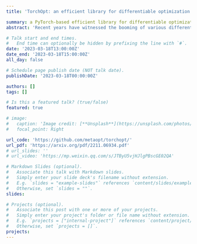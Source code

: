 ```yaml
---
title: 'TorchOpt: an efficient library for differentiable optimization'

summary: a PyTorch-based efficient library for differentiable optimization
abstract: 'Recent years have witnessed the booming of various differentiable optimization algorithms. These algorithms exhibit different execution patterns, and their execution needs massive computational resources that go beyond a single CPU and GPU. Existing differentiable optimization libraries, however, cannot support efficient algorithm development and multi-CPU/GPU execution, making the development of differentiable optimization algorithms often cumbersome and expensive. This paper introduces TorchOpt, a PyTorch-based efficient library for differentiable optimization. TorchOpt provides a unified and expressive differentiable optimization programming abstraction. This abstraction allows users to efficiently declare and analyze various differentiable optimization programs with explicit gradients, implicit gradients, and zero-order gradients. TorchOpt further provides a high-performance distributed execution runtime. This runtime can fully parallelize computation-intensive differentiation operations (e.g. tensor tree flattening) on CPUs / GPUs and automatically distribute computation to distributed devices. Experimental results show that TorchOpt achieves 5.2× training time speedup on an 8-GPU server.'

# Talk start and end times.
#   End time can optionally be hidden by prefixing the line with `#`.
date: '2023-03-18T13:00:00Z'
date_end: '2023-03-18T15:00:00Z'
all_day: false

# Schedule page publish date (NOT talk date).
publishDate: '2023-03-18T00:00:00Z'

authors: []
tags: []

# Is this a featured talk? (true/false)
featured: true

# image:
#   caption: 'Image credit: [**Unsplash**](https://unsplash.com/photos/bzdhc5b3Bxs)'
#   focal_point: Right

url_code: 'https://github.com/metaopt/torchopt/'
url_pdf: 'https://arxiv.org/pdf/2211.06934.pdf'
# url_slides: ''
# url_video: 'https://mp.weixin.qq.com/s/JTByU5vjHJlgPBscGE02QA'

# Markdown Slides (optional).
#   Associate this talk with Markdown slides.
#   Simply enter your slide deck's filename without extension.
#   E.g. `slides = "example-slides"` references `content/slides/example-slides.md`.
#   Otherwise, set `slides = ""`.
slides:

# Projects (optional).
#   Associate this post with one or more of your projects.
#   Simply enter your project's folder or file name without extension.
#   E.g. `projects = ["internal-project"]` references `content/project/deep-learning/index.md`.
#   Otherwise, set `projects = []`.
projects:
---
```

